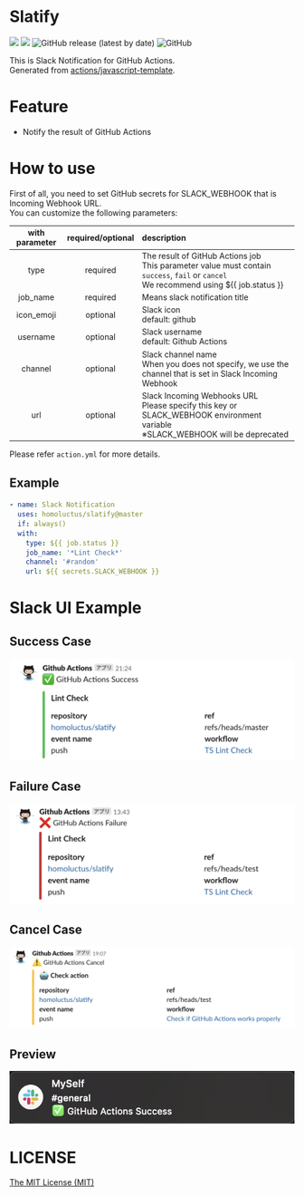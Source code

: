 # Slatify

![](https://github.com/homoluctus/slatify/workflows/.github/lint.yml/badge.svg)
![](https://github.com/homoluctus/slatify/workflows/.github/test.yml/badge.svg)
![GitHub release (latest by date)](https://img.shields.io/github/v/release/homoluctus/slatify?color=brightgreen)
![GitHub](https://img.shields.io/github/license/homoluctus/slatify?color=brightgreen)

This is Slack Notification for GitHub Actions.<br>
Generated from [actions/javascript-template](https://github.com/actions/javascript-template).

# Feature
- Notify the result of GitHub Actions

# How to use
First of all, you need to set GitHub secrets for SLACK_WEBHOOK that is Incoming Webhook URL.<br>
You can customize the following parameters:

|with parameter|required/optional|description|
|:--:|:--:|:--|
|type|required|The result of GitHub Actions job<br>This parameter value must contain `success`, `fail` or `cancel`<br>We recommend using ${{ job.status }}|
|job_name|required|Means slack notification title|
|icon_emoji|optional|Slack icon<br>default: github|
|username|optional|Slack username<br>default: Github Actions|
|channel|optional|Slack channel name<br>When you does not specify, we use the channel that is set in Slack Incoming Webhook|
|url|optional|Slack Incoming Webhooks URL<br>Please specify this key or SLACK_WEBHOOK environment variable<br>※SLACK_WEBHOOK will be deprecated|

Please refer `action.yml` for more details.

## Example
```..github/workflows/main.yml
- name: Slack Notification
  uses: homoluctus/slatify@master
  if: always()
  with:
    type: ${{ job.status }}
    job_name: '*Lint Check*'
    channel: '#random'
    url: ${{ secrets.SLACK_WEBHOOK }}
```

# Slack UI Example
## Success Case

<img src="./images/github_actions_success.png" alt="github actions success pattern">

## Failure Case

<img src="./images/github_actions_failure.png" alt="github actions failure pattern">

## Cancel Case

<img src="./images/github_actions_cancel.png" alt="github actions cancel pattern">

## Preview

<img src="./images/preview.png" alt="Notification Preview">

# LICENSE

[The MIT License (MIT)](https://github.com/homoluctus/slatify/blob/master/LICENSE)